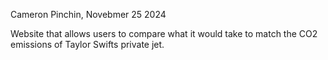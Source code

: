 Cameron Pinchin, Novebmer 25 2024

Website that allows users to compare what it would take to match
the CO2 emissions of Taylor Swifts private jet. 
